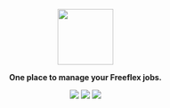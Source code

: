 <a href="https://">
	<p align="center">
		<img height=100 src="https://thigh.pics/A1F5faa.png"/>
	</p>
</a>
<p align="center">
  <strong>One place to manage your Freeflex jobs.</strong>
</p>
<p align="center">
    <img src="https://img.shields.io/github/issues/ItsMeRomian/FreeFlexr"/>
    <img src="https://img.shields.io/github/v/release/ItsMeRomian/FreeFlexr"/>
    <img src="https://img.shields.io/github/last-commit/ItsMeRomian/FreeFlexr"/>
</p>
